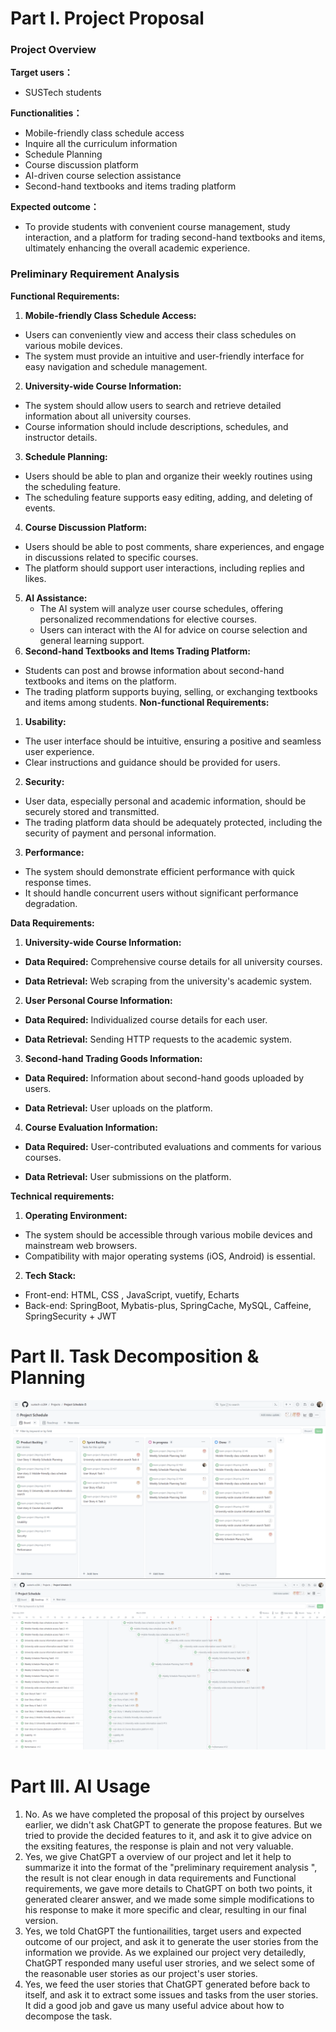 # Part Ⅰ. Project Proposal

### Project Overview

**Target users：**

- SUSTech students

**Functionalities：**

- Mobile-friendly class schedule access
- Inquire all the curriculum information
- Schedule Planning
- Course discussion platform
- AI-driven course selection assistance
- Second-hand textbooks and items trading platform 

**Expected outcome：**

- To provide students with convenient course management, study interaction, and a platform for trading second-hand textbooks and items, ultimately enhancing the overall academic experience.

  

### Preliminary Requirement Analysis

 **Functional Requirements:**

1. **Mobile-friendly Class Schedule Access:**
  - Users can conveniently view and access their class schedules on various mobile devices.
  - The system must provide an intuitive and user-friendly interface for easy navigation and schedule management.
2. **University-wide Course Information:**
  - The system should allow users to search and retrieve detailed information about all university courses.
  - Course information should include descriptions, schedules, and instructor details.
3. **Schedule Planning:**
  - Users should be able to plan and organize their weekly routines using the scheduling feature.
  - The scheduling feature supports easy editing, adding, and deleting of events.
4. **Course Discussion Platform:**
  - Users should be able to post comments, share experiences, and engage in discussions related to specific courses.
  - The platform should support user interactions, including replies and likes.

5. **AI Assistance:**
   - The AI system will analyze user course schedules, offering personalized recommendations for elective courses.
   - Users can interact with the AI for advice on course selection and general learning support.
5. **Second-hand Textbooks and Items Trading Platform:**
  - Students can post and browse information about second-hand textbooks and items on the platform.
  - The trading platform supports buying, selling, or exchanging textbooks and items among students.
**Non-functional Requirements:**

1. **Usability:**
  - The user interface should be intuitive, ensuring a positive and seamless user experience.
  - Clear instructions and guidance should be provided for users.
2. **Security:**
  - User data, especially personal and academic information, should be securely stored and transmitted.
  - The trading platform data should be adequately protected, including the security of payment and personal information.
3. **Performance:**
  - The system should demonstrate efficient performance with quick response times.
  - It should handle concurrent users without significant performance degradation.

**Data Requirements:**

1. **University-wide Course Information:**

 - **Data Required:** Comprehensive course details for all university courses.

 - **Data Retrieval:** Web scraping from the university's academic system.

2. **User Personal Course Information:**

 - **Data Required:** Individualized course details for each user.

 - **Data Retrieval:** Sending HTTP requests to the academic system.

3. **Second-hand Trading Goods Information:**

 - **Data Required:** Information about second-hand goods uploaded by users.

 - **Data Retrieval:** User uploads on the platform.

4. **Course Evaluation Information:**

 - **Data Required:** User-contributed evaluations and comments for various courses.

 - **Data Retrieval:** User submissions on the platform.

**Technical requirements:**

1. **Operating Environment:**
  - The system should be accessible through various mobile devices and mainstream web browsers.
  - Compatibility with major operating systems (iOS, Android) is essential.
2. **Tech Stack:**
  - Front-end: HTML, CSS , JavaScript, vuetify, Echarts
  - Back-end: SpringBoot, Mybatis-plus, SpringCache, MySQL, Caffeine, SpringSecurity + JWT

# Part Ⅱ. Task Decomposition & Planning

![Board](snapshots/Board.png)
![Roadmap](snapshots/Roadmap.png)

# Part Ⅲ. AI Usage

1. No. As we have completed the proposal of this project by ourselves earlier, we didn't ask ChatGPT to generate the propose features. But we tried to provide the decided features to it, and ask it to give advice on the exsiting features, the response is plain and not very valuable.
2. Yes, we give ChatGPT a overview of our project and let it help to summarize it into the format of the "preliminary requirement analysis ", the result is not clear enough in data requirements and Functional requirements, we gave more details to ChatGPT on both two points, it generated clearer answer, and we made some simple modifications to his response to make it more specific and clear, resulting in our final version.
3. Yes, we told ChatGPT the funtionailities, target users and expected outcome of our project, and ask it to generate the user stories from the information we provide. As we explained our project very detailedly, ChatGPT responded many useful user strories, and we select some of the reasonable user stories as our project's user stories.
4. Yes, we feed the user stories that ChatGPT generated before back to itself, and ask it to extract some issues and tasks from the user stories. It did a good job and gave us many useful advice about how to decompose the task.